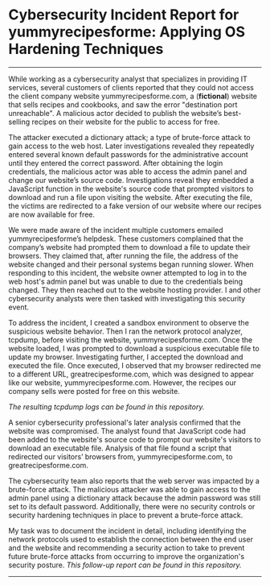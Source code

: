 # Cybersecurity Incident Report for yummyrecipesforme: Applying OS Hardening Techniques

---

While working as a cybersecurity analyst that specializes in providing IT services, several customers of clients reported that they could not access the client company website  yummyrecipesforme.com, a (**fictional**) website that sells recipes and cookbooks, and saw the error "destination port unreachable". A malicious actor decided to publish the website’s best-selling recipes on their website for the public to access for free. 

The attacker executed a dictionary attack; a type of brute-force attack to gain access to the web host. Later investigations revealed they repeatedly entered several known default passwords for the administrative account until they entered the correct password. After obtaining the login credentials, the malicious actor was able to access the admin panel and change our website’s source code. Investigations reveal they embedded a JavaScript function in the website's source code that prompted visitors to download and run a file upon visiting the website. After executing the file, the victims are redirected to a fake version of our website where our recipes are now available for free.

We were made aware of the incident multiple customers emailed yummyrecipesforme’s helpdesk. These customers complained that the company’s website had prompted them to download a file to update their browsers. They claimed that, after running the file, the address of the website changed and their personal systems began running slower. When responding to this incident, the website owner attempted to log in to the web host's admin panel but was unable to due to the credentials being changed. They then reached out to the website hosting provider. I and other cybersecurity analysts were then tasked with investigating this security event.

To address the incident, I created a sandbox environment to observe the suspicious website behavior. Then I ran the network protocol analyzer, tcpdump, before visiting the website, yummyrecipesforme.com. Once the website loaded, I was prompted to download a suspicious executable file to update my browser. Investigating further, I accepted the download and executed the file. Once executed, I observed that my browser redirected me to a different URL, greatrecipesforme.com, which was designed to appear like our website, yummyrecipesforme.com. However, the recipes our company sells were posted for free on this website. 

*The resulting tcpdump logs can be found in this repository.*

A senior cybersecurity professional's later analysis confirmed that the website was compromised. The analyst found that JavaScript code had been added to the website's source code to prompt our website's visitors to download an executable file. Analysis of that file found a script that redirected our visitors’ browsers from, yummyrecipesforme.com, to greatrecipesforme.com. 

The cybersecurity team also reports that the web server was impacted by a brute-force attack. The malicious attacker was able to gain access to the admin panel using a dictionary attack because the admin password was still set to its default password. Additionally, there were no security controls or security hardening techniques in place to prevent a brute-force attack. 

My task was to document the incident in detail, including identifying the network protocols used to establish the connection between the end user and the website and recommending a security action to take to prevent future brute-force attacks from occurring to improve the organization's security posture. *This follow-up report can be found in this repository.*

---
